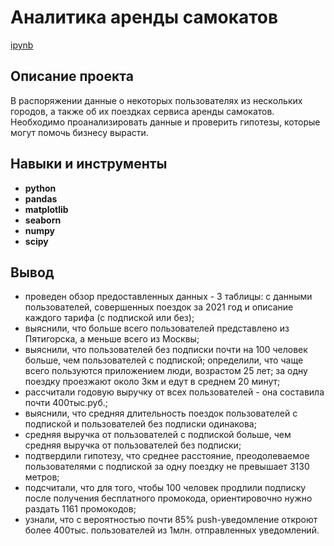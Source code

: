 # Аналитика аренды самокатов

[ipynb](https://github.com/Nanzhik/Analytics-of-scooter-rental/blob/main/Analytics-of-scooter-rental.ipynb)

## Описание проекта

В распоряжении данные о некоторых пользователях из нескольких городов, а также об их поездках сервиса аренды самокатов. Необходимо проанализировать данные и проверить гипотезы, которые могут помочь бизнесу вырасти.  

## Навыки и инструменты

* **python**
* **pandas**
* **matplotlib**
* **seaborn**
* **numpy**
* **scipy**

## Вывод

* проведен обзор предоставленных данных - 3 таблицы: с данными пользователей, совершенных поездок за 2021 год и описание каждого тарифа (с подпиской или без);
* выяснили, что больше всего пользователей представлено из Пятигорска, а меньше всего из Москвы;
* выяснили, что пользователей без подписки почти на 100 человек больше, чем пользователей с подпиской; определили, что чаще всего пользуются приложением люди, возрастом 25 лет; за одну поездку проезжают около 3км и едут в среднем 20 минут;
* рассчитали годовую выручку от всех пользователей - она составила почти 400тыс.руб.;
* выяснили, что средняя длительность поездок пользователей с подпиской и пользователей без подписки одинакова;
* средняя выручка от пользователей с подпиской больше, чем средняя выручка от пользователей без подписки;
* подтвердили гипотезу, что среднее расстояние, преодолеваемое пользователями с подпиской за одну поездку не превышает 3130 метров;
* подсчитали, что для того, чтобы 100 человек продлили подписку после получения бесплатного промокода, ориентировочно нужно раздать 1161 промокодов;
* узнали, что с вероятностью почти 85% push-уведомление откроют более 400тыс. пользователей из 1млн. отправленных уведомлений.
